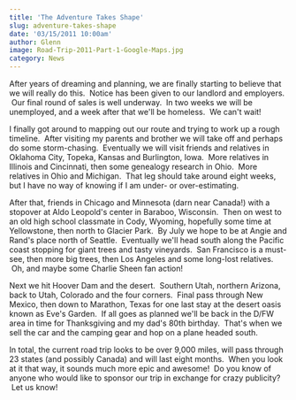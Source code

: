 ```yaml
---
title: 'The Adventure Takes Shape'
slug: adventure-takes-shape
date: '03/15/2011 10:00am'
author: Glenn
image: Road-Trip-2011-Part-1-Google-Maps.jpg
category: News
---
```


After years of dreaming and planning, we are finally starting to believe that we will really do this.  Notice has been given to our landlord and employers.  Our final round of sales is well underway.  In two weeks we will be unemployed, and a week after that we'll be homeless.  We can't wait!

I finally got around to mapping out our route and trying to work up a rough timeline.  After visiting my parents and brother we will take off and perhaps do some storm-chasing.  Eventually we will visit friends and relatives in Oklahoma City, Topeka, Kansas and Burlington, Iowa.  More relatives in Illinois and Cincinnati, then some genealogy research in Ohio.  More relatives in Ohio and Michigan.  That leg should take around eight weeks, but I have no way of knowing if I am under- or over-estimating.

After that, friends in Chicago and Minnesota (darn near Canada!) with a stopover at Aldo Leopold's center in Baraboo, Wisconsin.  Then on west to an old high school classmate in Cody, Wyoming, hopefully some time at Yellowstone, then north to Glacier Park.  By July we hope to be at Angie and Rand's place north of Seattle.  Eventually we'll head south along the Pacific coast stopping for giant trees and tasty vineyards.  San Francisco is a must-see, then more big trees, then Los Angeles and some long-lost relatives.  Oh, and maybe some Charlie Sheen fan action!

Next we hit Hoover Dam and the desert.  Southern Utah, northern Arizona, back to Utah, Colorado and the four corners.  Final pass through New Mexico, then down to Marathon, Texas for one last stay at the desert oasis known as Eve's Garden.  If all goes as planned we'll be back in the D/FW area in time for Thanksgiving and my dad's 80th birthday.  That's when we sell the car and the camping gear and hop on a plane headed south.

In total, the current road trip looks to be over 9,000 miles, will pass through 23 states (and possibly Canada) and will last eight months.  When you look at it that way, it sounds much more epic and awesome!  Do you know of anyone who would like to sponsor our trip in exchange for crazy publicity?  Let us know!
